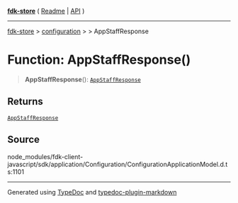 [**fdk-store**](../../../README.md) ( [Readme](../../../README.md) \| [API](../../../API.md) )

---

[fdk-store](../../../API.md) > [configuration](../../README.md) > [<internal>](../README.md) > AppStaffResponse

# Function: AppStaffResponse()

> **AppStaffResponse**(): [`AppStaffResponse`](../type-aliases/type-alias.AppStaffResponse.md)

## Returns

[`AppStaffResponse`](../type-aliases/type-alias.AppStaffResponse.md)

## Source

node_modules/fdk-client-javascript/sdk/application/Configuration/ConfigurationApplicationModel.d.ts:1101

---

Generated using [TypeDoc](https://typedoc.org/) and [typedoc-plugin-markdown](https://www.npmjs.com/package/typedoc-plugin-markdown)
